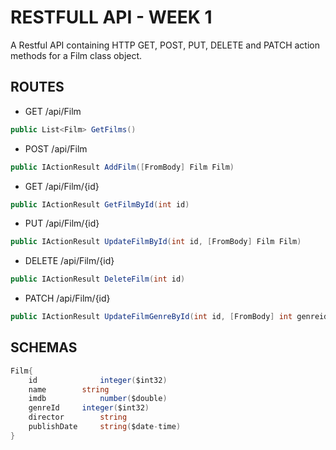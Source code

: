 
# RESTFULL API - WEEK 1 

A Restful API containing HTTP GET, POST, PUT, DELETE and PATCH action methods for a Film class object.

## ROUTES
* GET   /api/Film 
```c# 
public List<Film> GetFilms() 
```
* POST  /api/Film
```c# 
public IActionResult AddFilm([FromBody] Film Film)
```
* GET   /api/Film/{id}
```c# 
public IActionResult GetFilmById(int id) 
```
* PUT   /api/Film/{id}
```c# 
public IActionResult UpdateFilmById(int id, [FromBody] Film Film)
```
* DELETE   /api/Film/{id}
```c# 
public IActionResult DeleteFilm(int id)
```
* PATCH  /api/Film/{id}
```c# 
public IActionResult UpdateFilmGenreById(int id, [FromBody] int genreid)
```

## SCHEMAS
```c#
Film{
    id              integer($int32)
    name	    string
    imdb    	    number($double)
    genreId	    integer($int32)
    director        string
    publishDate	    string($date-time)
}
```
